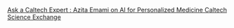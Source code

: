 [Ask a Caltech Expert : Azita Emami on AI for Personalized Medicine   Caltech Science Exchange](https://qi.tc/qi/112423)